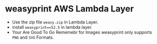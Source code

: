 # weasyprint AWS Lambda Layer

* Use the zip file `weasy.zip` in Lambda Layer. 
* install `weasyprint==52.5` in lambda layer.
* Your Are Good To Go Rememebr for Images weasyprint only supports `PNG` and `SVG` Formats. 
